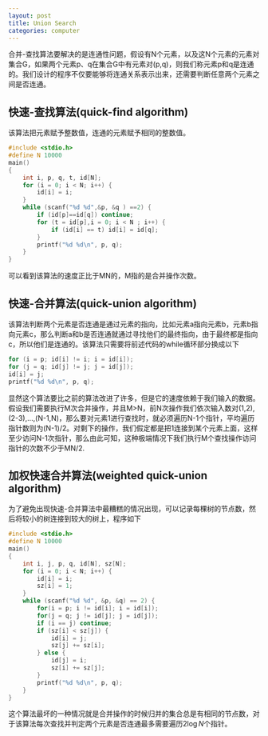 ```yaml
---
layout: post
title: Union Search
categories: computer
---
```

合并-查找算法要解决的是连通性问题，假设有N个元素，以及这N个元素的元素对集合G，如果两个元素p、q在集合G中有元素对(p,q)，则我们称元素p和q是连通的。我们设计的程序不仅要能够将连通关系表示出来，还需要判断任意两个元素之间是否连通。

## 快速-查找算法(quick-find algorithm)
该算法把元素赋予整数值，连通的元素赋予相同的整数值。
```c
#include <stdio.h>
#define N 10000
main()
{
    int i, p, q, t, id[N];
    for (i = 0; i < N; i++) {
        id[i] = i;
    }
    while (scanf("%d %d",&p, &q ) ==2) {
        if (id[p]==id[q]) continue;
        for (t = id[p],i = 0; i < N ; i++) {
            if (id[i] == t) id[i] = id[q];
        }
        printf("%d %d\n", p, q);
    }
}
```
可以看到该算法的速度正比于MN的，M指的是合并操作次数。

## 快速-合并算法(quick-union algorithm)
该算法判断两个元素是否连通是通过元素的指向，比如元素a指向元素b，元素b指向元素c，那么判断a和b是否连通就通过寻找他们的最终指向，由于最终都是指向c，所以他们是连通的。该算法只需要将前述代码的while循环部分换成以下
```c
for (i = p; id[i] != i; i = id[i]);
for (j = q; id[j] != j; j = id[j]);
id[i] = j;
printf("%d %d\n", p, q);
```
显然这个算法要比之前的算法改进了许多，但是它的速度依赖于我们输入的数据。假设我们需要执行M次合并操作，并且M>N，前N次操作我们依次输入数对(1,2),(2-3),...,(N-1,N)，那么要对元素1进行查找时，就必须遍历N-1个指针，平均遍历指针数则为(N-1)/2。对剩下的操作，我们假定都是把1连接到某个元素上面，这样至少访问N-1次指针，那么由此可知，这种极端情况下我们执行M个查找操作访问指针的次数不少于MN/2.

## 加权快速合并算法(weighted quick-union algorithm)
为了避免出现快速-合并算法中最糟糕的情况出现，可以记录每棵树的节点数，然后将较小的树连接到较大的树上，程序如下
```c
#include <stdio.h>
#define N 10000
main()
{
    int i, j, p, q, id[N], sz[N];
    for (i = 0; i < N; i++) {
        id[i] = i;
        sz[i] = 1;
    }
    while (scanf("%d %d", &p, &q) == 2) {
        for(i = p; i != id[i]; i = id[i]);
        for(j = q; j != id[j]; j = id[j]);
        if (i == j) continue;
        if (sz[i] < sz[j]) {
            id[i] = j;
            sz[j] += sz[i];
        } else {
            id[j] = i;
            sz[i] += sz[j];
        }
        printf("%d %d\n", p, q);
    }
}

```
这个算法最坏的一种情况就是合并操作的时候归并的集合总是有相同的节点数，对于该算法每次查找并判定两个元素是否连通最多需要遍历$2\log{N}$个指针。
